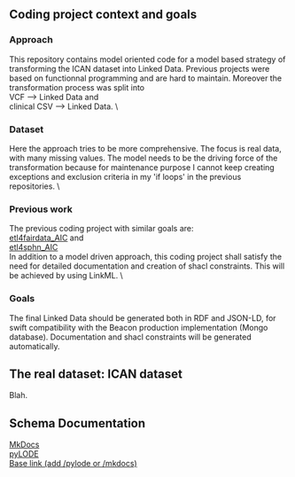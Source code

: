 ## Coding project context and goals
### Approach
This repository contains model oriented code for a model based strategy of transforming the
ICAN dataset into Linked Data. Previous projects were based on functionnal programming and are hard to maintain.
Moreover the transformation process was split into \
VCF --> Linked Data and \
clinical CSV --> Linked Data. \
### Dataset
Here the approach tries to be more comprehensive. The focus is real data, with many missing values. The model needs to be
the driving force of the transformation because for maintenance purpose I cannot keep creating exceptions and exclusion criteria
in my 'if loops' in the previous repositories. \
### Previous work
The previous coding project with similar goals are: \
[etl4fairdata_AIC](https://gitlab.univ-nantes.fr/bodrug-a/etl4fairdata_AIC) and \
[etl4sphn_AIC](https://gitlab.univ-nantes.fr/bodrug-a/etl4sphn_aic) \
In addition to a model driven approach, this coding project shall satisfy the need for detailed documentation and creation of shacl constraints. This will be achieved by using LinkML. \
### Goals
The final Linked Data should be generated both in RDF and JSON-LD, for swift compatibility with the Beacon production implementation (Mongo database). Documentation and shacl constraints will be generated automatically.

## The real dataset: ICAN dataset
Blah. 

## Schema Documentation

[MkDocs](https://bodrug-a.univ-nantes.io/neugenfair/mkdocs) \
[pyLODE](https://bodrug-a.univ-nantes.io/neugenfair/pylode) \
[Base link (add /pylode or /mkdocs)](https://neugenfair-caffb5.univ-nantes.io/)

